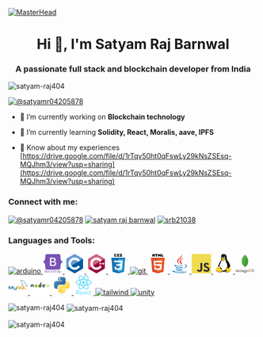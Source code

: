 [![MasterHead](https://tenor.com/bo402.gif)](https://tenor.com/bo402.gif)
<h1 align="center">Hi 👋, I'm Satyam Raj Barnwal</h1>
<h3 align="center">A passionate full stack and blockchain developer from India</h3>
<p align="left"> <img src="https://komarev.com/ghpvc/?username=satyam-raj404&label=Profile%20views&color=0e75b6&style=flat" alt="satyam-raj404" /> </p>

<p align="left"> <a href="https://twitter.com/@satyamr04205878" target="blank"><img src="https://img.shields.io/twitter/follow/@satyamr04205878?logo=twitter&style=for-the-badge" alt="@satyamr04205878" /></a> </p>

- 🔭 I’m currently working on **Blockchain technology**

- 🌱 I’m currently learning **Solidity, React, Moralis, aave, IPFS**

- 📄 Know about my experiences [https://drive.google.com/file/d/1rTqv50ht0qFswLy29kNsZSEsq-MQJhm3/view?usp=sharing](https://drive.google.com/file/d/1rTqv50ht0qFswLy29kNsZSEsq-MQJhm3/view?usp=sharing)

<h3 align="left">Connect with me:</h3>
<p align="left">
<a href="https://twitter.com/@satyamr04205878" target="blank"><img align="center" src="https://raw.githubusercontent.com/rahuldkjain/github-profile-readme-generator/master/src/images/icons/Social/twitter.svg" alt="@satyamr04205878" height="30" width="40" /></a>
<a href="https://linkedin.com/in/satyam raj barnwal" target="blank"><img align="center" src="https://raw.githubusercontent.com/rahuldkjain/github-profile-readme-generator/master/src/images/icons/Social/linked-in-alt.svg" alt="satyam raj barnwal" height="30" width="40" /></a>
<a href="https://www.leetcode.com/srb21038" target="blank"><img align="center" src="https://raw.githubusercontent.com/rahuldkjain/github-profile-readme-generator/master/src/images/icons/Social/leet-code.svg" alt="srb21038" height="30" width="40" /></a>
</p>

<h3 align="left">Languages and Tools:</h3>
<p align="left"> <a href="https://www.arduino.cc/" target="_blank" rel="noreferrer"> <img src="https://cdn.worldvectorlogo.com/logos/arduino-1.svg" alt="arduino" width="40" height="40"/> </a> <a href="https://getbootstrap.com" target="_blank" rel="noreferrer"> <img src="https://raw.githubusercontent.com/devicons/devicon/master/icons/bootstrap/bootstrap-plain-wordmark.svg" alt="bootstrap" width="40" height="40"/> </a> <a href="https://www.cprogramming.com/" target="_blank" rel="noreferrer"> <img src="https://raw.githubusercontent.com/devicons/devicon/master/icons/c/c-original.svg" alt="c" width="40" height="40"/> </a> <a href="https://www.w3schools.com/cpp/" target="_blank" rel="noreferrer"> <img src="https://raw.githubusercontent.com/devicons/devicon/master/icons/cplusplus/cplusplus-original.svg" alt="cplusplus" width="40" height="40"/> </a> <a href="https://www.w3schools.com/css/" target="_blank" rel="noreferrer"> <img src="https://raw.githubusercontent.com/devicons/devicon/master/icons/css3/css3-original-wordmark.svg" alt="css3" width="40" height="40"/> </a> <a href="https://git-scm.com/" target="_blank" rel="noreferrer"> <img src="https://www.vectorlogo.zone/logos/git-scm/git-scm-icon.svg" alt="git" width="40" height="40"/> </a> <a href="https://www.w3.org/html/" target="_blank" rel="noreferrer"> <img src="https://raw.githubusercontent.com/devicons/devicon/master/icons/html5/html5-original-wordmark.svg" alt="html5" width="40" height="40"/> </a> <a href="https://www.java.com" target="_blank" rel="noreferrer"> <img src="https://raw.githubusercontent.com/devicons/devicon/master/icons/java/java-original.svg" alt="java" width="40" height="40"/> </a> <a href="https://developer.mozilla.org/en-US/docs/Web/JavaScript" target="_blank" rel="noreferrer"> <img src="https://raw.githubusercontent.com/devicons/devicon/master/icons/javascript/javascript-original.svg" alt="javascript" width="40" height="40"/> </a> <a href="https://www.linux.org/" target="_blank" rel="noreferrer"> <img src="https://raw.githubusercontent.com/devicons/devicon/master/icons/linux/linux-original.svg" alt="linux" width="40" height="40"/> </a> <a href="https://www.mongodb.com/" target="_blank" rel="noreferrer"> <img src="https://raw.githubusercontent.com/devicons/devicon/master/icons/mongodb/mongodb-original-wordmark.svg" alt="mongodb" width="40" height="40"/> </a> <a href="https://www.mysql.com/" target="_blank" rel="noreferrer"> <img src="https://raw.githubusercontent.com/devicons/devicon/master/icons/mysql/mysql-original-wordmark.svg" alt="mysql" width="40" height="40"/> </a> <a href="https://nodejs.org" target="_blank" rel="noreferrer"> <img src="https://raw.githubusercontent.com/devicons/devicon/master/icons/nodejs/nodejs-original-wordmark.svg" alt="nodejs" width="40" height="40"/> </a> <a href="https://www.python.org" target="_blank" rel="noreferrer"> <img src="https://raw.githubusercontent.com/devicons/devicon/master/icons/python/python-original.svg" alt="python" width="40" height="40"/> </a> <a href="https://reactjs.org/" target="_blank" rel="noreferrer"> <img src="https://raw.githubusercontent.com/devicons/devicon/master/icons/react/react-original-wordmark.svg" alt="react" width="40" height="40"/> </a> <a href="https://tailwindcss.com/" target="_blank" rel="noreferrer"> <img src="https://www.vectorlogo.zone/logos/tailwindcss/tailwindcss-icon.svg" alt="tailwind" width="40" height="40"/> </a> <a href="https://unity.com/" target="_blank" rel="noreferrer"> <img src="https://www.vectorlogo.zone/logos/unity3d/unity3d-icon.svg" alt="unity" width="40" height="40"/> </a> </p>

<p><img align="left" src="https://github-readme-stats.vercel.app/api/top-langs?username=satyam-raj404&show_icons=true&locale=en&layout=compact" alt="satyam-raj404" /></p>

<p>&nbsp;<img align="center" src="https://github-readme-stats.vercel.app/api?username=satyam-raj404&show_icons=true&locale=en" alt="satyam-raj404" /></p>

<p><img align="center" src="https://github-readme-streak-stats.herokuapp.com/?user=satyam-raj404&" alt="satyam-raj404" /></p>
